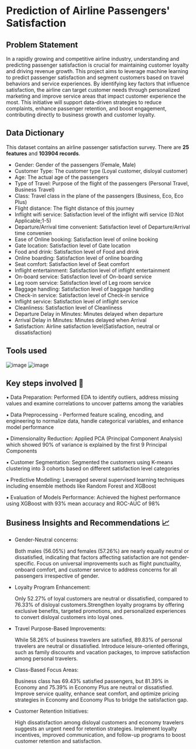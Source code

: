# Prediction of Airline Passengers' Satisfaction

## Problem Statement
In a rapidly growing and competitive airline industry, understanding and predicting passenger satisfaction is crucial for maintaining customer loyalty and driving revenue growth. This project aims to leverage machine learning to predict passenger satisfaction and segment customers based on travel behaviors and service experiences. By identifying key factors that influence satisfaction, the airline can target customer needs through personalized marketing and improve service areas that impact customer experience the most. This initiative will support data-driven strategies to reduce complaints, enhance passenger retention, and boost engagement, contributing directly to business growth and customer loyalty.

## Data Dictionary
This dataset contains an airline passenger satisfaction survey. There are **25 features** and **103904 records**.

* Gender: Gender of the passengers (Female, Male)
* Customer Type: The customer type (Loyal customer, disloyal customer)
* Age: The actual age of the passengers
* Type of Travel: Purpose of the flight of the passengers (Personal Travel, Business Travel)
* Class: Travel class in the plane of the passengers (Business, Eco, Eco Plus)
* Flight distance: The flight distance of this journey
* Inflight wifi service: Satisfaction level of the inflight wifi service (0:Not Applicable;1-5)
* Departure/Arrival time convenient: Satisfaction level of Departure/Arrival time convenien
* Ease of Online booking: Satisfaction level of online booking
* Gate location: Satisfaction level of Gate location
* Food and drink: Satisfaction level of Food and drink
* Online boarding: Satisfaction level of online boarding
* Seat comfort: Satisfaction level of Seat comfort
* Inflight entertainment: Satisfaction level of inflight entertainment
* On-board service: Satisfaction level of On-board service
* Leg room service: Satisfaction level of Leg room service
* Baggage handling: Satisfaction level of baggage handling
* Check-in service: Satisfaction level of Check-in service
* Inflight service: Satisfaction level of inflight service
* Cleanliness: Satisfaction level of Cleanliness
* Departure Delay in Minutes: Minutes delayed when departure
* Arrival Delay in Minutes: Minutes delayed when Arrival
* Satisfaction: Airline satisfaction level(Satisfaction, neutral or dissatisfaction)

## Tools used
![image](https://github.com/user-attachments/assets/d500874f-bf0a-445f-880f-9326d24a1247)
![image](https://github.com/user-attachments/assets/353ccf06-41ad-4ed2-bb35-4e5b7db59214)

## Key steps involved 📝
▪️ Data Preparation: Performed EDA to identify outliers, address missing values and examine correlations to uncover patterns among the variables

▪️ Data Preprocessing - Performed feature scaling, encoding, and engineering to normalize data, handle categorical variables, and enhance model performance

▪️ Dimensionality Reduction: Applied PCA (Principal Component Analysis) which showed 90% of variance is explained by the first 9 Principal Components

▪️ Customer Segmentation: Segmented the customers using K-means clustering into 3 cohorts based on different satisfaction level 
    categories

▪️ Predictive Modelling: Leveraged several supervised learning techniques including ensemble methods like Random Forest and XGBoost

▪️ Evaluation of Models Performance: Achieved the highest performance using XGBoost with 93% mean accuracy and ROC-AUC of 98%

## Business Insights and Recommendations 📈

* Gender-Neutral concerns:
  
  Both males (56.05%) and females (57.26%) are nearly equally neutral or dissatisfied, indicating that factors affecting satisfaction are not gender-specific.
  Focus on universal improvements such as flight punctuality, onboard comfort, and customer service to address concerns for all passengers irrespective of gender.

* Loyalty Program Enhancement:

  Only 52.27% of loyal customers are neutral or dissatisfied, compared to 76.33% of disloyal customers.Strengthen loyalty programs by offering exclusive benefits, 
  targeted promotions, and personalized experiences to convert disloyal customers into loyal ones.

* Travel Purpose-Based Improvements:

  While 58.26% of business travelers are satisfied, 89.83% of personal travelers are neutral or dissatisfied. Introduce leisure-oriented offerings, such as family 
  discounts and vacation packages, to improve satisfaction among personal travelers.
  
* Class-Based Focus Areas:

  Business class has 69.43% satisfied passengers, but 81.39% in Economy and 75.39% in Economy Plus are neutral or dissatisfied. Improve service quality, enhance 
  seat comfort, and optimize pricing strategies in Economy and Economy Plus to bridge the satisfaction gap.

* Customer Retention Initiatives:

  High dissatisfaction among disloyal customers and economy travelers suggests an urgent need for retention strategies. Implement loyalty incentives, improved 
  communication, and follow-up programs to boost customer retention and satisfaction.

